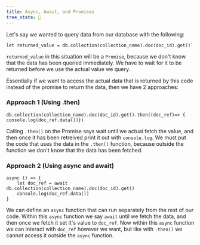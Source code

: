 ```yaml
---
title: Async, Await, and Promises
tree_state: 🌱
---
```


Let's say we wanted to query data from our database with the following:
```
let returned_value = db.collection(collection_name).doc(doc_id).get()`
```
`returned_value` in this situation will be a `Promise`, because we don't know that the data has been queried immediately. We have to wait for it to be returned before we use the actual value we query.

Essentially if we want to access the actual data that is returned by this code instead of the promise to return the data, then we have 2 approaches:

### Approach 1 (Using .then)
```
db.collection(collection_name).doc(doc_id).get().then((doc_ref)=> { console.log(doc_ref.data())})
```
Calling `.then()` on the Promise says wait until we actual fetch the value, and then once it has been retreived print it out with `console.log`. We must put the code that uses the data in the `.then()` function, because outside the function we don't know that the data has been fetched.

### Approach 2 (Using async and await)
```
async () => {
	let doc_ref = await db.collection(collection_name).doc(doc_id).get()
	console.log(doc_ref.data())
}
```
We can define an `async` function that can run separately from the rest of our code. Within this `async` function we say `await` until we fetch the data, and then once we fetch it set it's value to `doc_ref`. Now within this `async` function we can interact with `doc_ref` however we want, but like with `.then()` we cannot access it outside the `async` function.